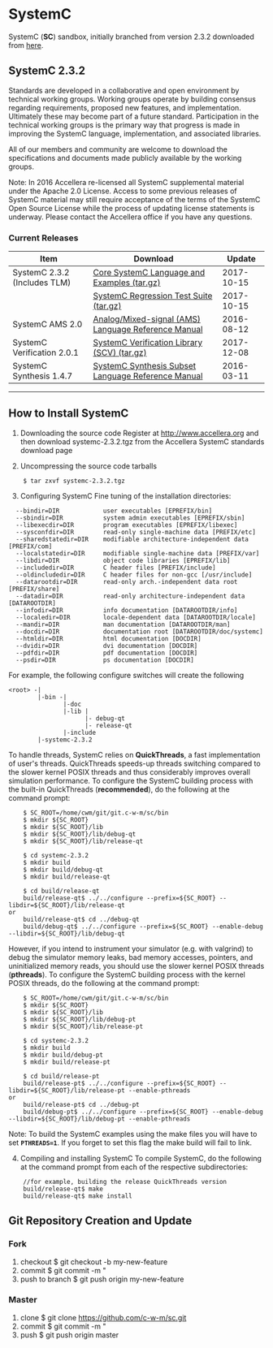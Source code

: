 # SystemC
SystemC (**SC**) sandbox, initially branched from version 2.3.2 downloaded from [here](http://www.accellera.org/downloads/standards/systemc).

## SystemC 2.3.2
Standards are developed in a collaborative and open environment by technical working groups. Working groups operate by building consensus regarding requirements, proposed new features, and implementation. Ultimately these may become part of a future standard. Participation in the technical working groups is the primary way that progress is made in improving the SystemC language, implementation, and associated libraries.

All of our members and community are welcome to download the specifications and documents made publicly available by the working groups.

Note: In 2016 Accellera re-licensed all SystemC supplemental material under the Apache 2.0 License. Access to some previous releases of SystemC material may still require acceptance of the terms of the SystemC Open Source License while the process of updating license statements is underway. Please contact the Accellera office if you have any questions.

### Current Releases
| Item                         | Download                                            | Update     |
|------------------------------|-----------------------------------------------------|------------|
| SystemC 2.3.2 (Includes TLM) | [Core SystemC Language and Examples (tar.gz)](http://www.accellera.org/images/downloads/standards/systemc/systemc-2.3.2.tar.gz)         | 2017-10-15 |
|                              | [SystemC Regression Test Suite (tar.gz)](http://www.accellera.org/images/downloads/standards/systemc/systemc-regressions-2.3.2.tar.gz)	             | 2017-10-15 |
| SystemC AMS 2.0              | [Analog/Mixed-signal (AMS) Language Reference Manual](http://www.accellera.org/images/downloads/standards/systemc/SystemC_AMS_2_0_LRM.pdf) | 2016-08-12 |
| SystemC Verification 2.0.1   | [SystemC Verification Library (SCV) (tar.gz)](http://www.accellera.org/images/downloads/standards/systemc/scv-2.0.1.tar.gz)         | 2017-12-08 |
| SystemC Synthesis 1.4.7      | [SystemC Synthesis Subset Language Reference Manual](http://www.accellera.org/images/downloads/standards/systemc/SystemC_Synthesis_Subset_1_4_7.pdf)  | 2016-03-11 |
---------------------------------------------------------------------------------------------------

## How to Install SystemC
1. Downloading the source code
Register at http://www.accellera.org and then download systemc-2.3.2.tgz from the Accellera SystemC standards download page

2. Uncompressing the source code tarballs
```
	$ tar zxvf systemc-2.3.2.tgz
```

3. Configuring SystemC
Fine tuning of the installation directories:
```
  --bindir=DIR            user executables [EPREFIX/bin]
  --sbindir=DIR           system admin executables [EPREFIX/sbin]
  --libexecdir=DIR        program executables [EPREFIX/libexec]
  --sysconfdir=DIR        read-only single-machine data [PREFIX/etc]
  --sharedstatedir=DIR    modifiable architecture-independent data [PREFIX/com]
  --localstatedir=DIR     modifiable single-machine data [PREFIX/var]
  --libdir=DIR            object code libraries [EPREFIX/lib]
  --includedir=DIR        C header files [PREFIX/include]
  --oldincludedir=DIR     C header files for non-gcc [/usr/include]
  --datarootdir=DIR       read-only arch.-independent data root [PREFIX/share]
  --datadir=DIR           read-only architecture-independent data [DATAROOTDIR]
  --infodir=DIR           info documentation [DATAROOTDIR/info]
  --localedir=DIR         locale-dependent data [DATAROOTDIR/locale]
  --mandir=DIR            man documentation [DATAROOTDIR/man]
  --docdir=DIR            documentation root [DATAROOTDIR/doc/systemc]
  --htmldir=DIR           html documentation [DOCDIR]
  --dvidir=DIR            dvi documentation [DOCDIR]
  --pdfdir=DIR            pdf documentation [DOCDIR]
  --psdir=DIR             ps documentation [DOCDIR]
```
For example, the following configure switches will create the following
```
<root> -|
        |-bin -|
               |-doc
               |-lib |
                     |- debug-qt
                     |- release-qt
               |-include
        |-systemc-2.3.2
```
To handle threads, SystemC relies on __QuickThreads__, a fast implementation of user's threads. QuickThreads speeds-up threads switching compared to the slower kernel POSIX threads and thus considerably improves overall simulation performance. To configure the SystemC building process with the built-in QuickThreads (__recommended__), do the following at the command prompt:
```
	$ SC_ROOT=/home/cwm/git/git.c-w-m/sc/bin
    $ mkdir ${SC_ROOT}
    $ mkdir ${SC_ROOT}/lib
    $ mkdir ${SC_ROOT}/lib/debug-qt
    $ mkdir ${SC_ROOT}/lib/release-qt

	$ cd systemc-2.3.2
	$ mkdir build
	$ mkdir build/debug-qt
	$ mkdir build/release-qt

	$ cd build/release-qt
	build/release-qt$ ../../configure --prefix=${SC_ROOT} --libdir=${SC_ROOT}/lib/release-qt
or
	build/release-qt$ cd ../debug-qt
	build/debug-qt$ ../../configure --prefix=${SC_ROOT} --enable-debug --libdir=${SC_ROOT}/lib/debug-qt
```
However, if you intend to instrument your simulator (e.g. with valgrind) to debug the simulator memory leaks, bad memory accesses, pointers, and uninitialized memory reads, you should use the slower kernel POSIX threads (__pthreads__). To configure the SystemC building process with the kernel POSIX threads, do the following at the command prompt:
```
	$ SC_ROOT=/home/cwm/git/git.c-w-m/sc/bin
    $ mkdir ${SC_ROOT}
    $ mkdir ${SC_ROOT}/lib
    $ mkdir ${SC_ROOT}/lib/debug-pt
    $ mkdir ${SC_ROOT}/lib/release-pt

	$ cd systemc-2.3.2
	$ mkdir build
	$ mkdir build/debug-pt
	$ mkdir build/release-pt

	$ cd build/release-pt
	build/release-pt$ ../../configure --prefix=${SC_ROOT} --libdir=${SC_ROOT}/lib/release-pt --enable-pthreads
or
	build/release-pt$ cd ../debug-pt
	build/debug-pt$ ../../configure --prefix=${SC_ROOT} --enable-debug --libdir=${SC_ROOT}/lib/debug-pt --enable-pthreads
```
Note: To build the SystemC examples using the make files you will have to set __`PTHREADS=1`__.  If you forget to set this flag the make build will fail to link.

4. Compiling and installing SystemC
To compile SystemC, do the following at the command prompt from each of the respective subdirectories:
```
	//for example, building the release QuickThreads version
	build/release-qt$ make
	build/release-qt$ make install
```

## Git Repository Creation and Update
### Fork
1. checkout
       $ git checkout -b my-new-feature
2. commit
       $ git commit -m "<brief notes on changes>
3. push to branch
       $ git push origin my-new-feature

### Master
1. clone
       $ git clone https://github.com/c-w-m/sc.git
2. commit
       $ git commit -m "<brief notes on changes>
3. push
       $ git push origin master
